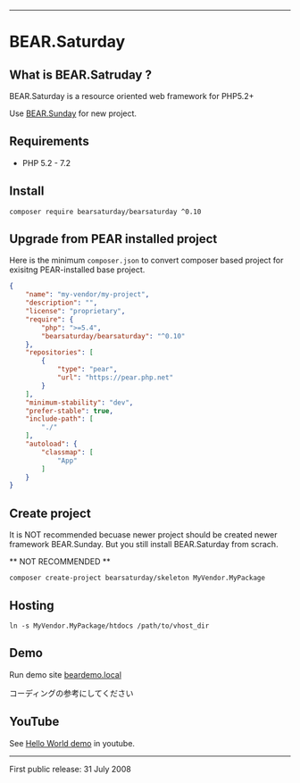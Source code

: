 
----

# BEAR.Saturday

## What is BEAR.Satruday ?

BEAR.Saturday is a resource oriented web framework for PHP5.2+

Use [BEAR.Sunday](http://bearsunday.github.io/) for new project.

Requirements
------------

 * PHP 5.2 - 7.2 

## Install


```
composer require bearsaturday/bearsaturday ^0.10
```

## Upgrade from PEAR installed project

Here is the minimum `composer.json` to convert composer based project for exisitng PEAR-installed base project.

```json
{
    "name": "my-vendor/my-project",
    "description": "",
    "license": "proprietary",
    "require": {
        "php": ">=5.4",
        "bearsaturday/bearsaturday": "^0.10"
    },
    "repositories": [
        {
            "type": "pear",
            "url": "https://pear.php.net"
        }
    ],
    "minimum-stability": "dev",
    "prefer-stable": true,
    "include-path": [
        "./"
    ],
    "autoload": {
        "classmap": [
            "App"
        ]
    }
}

```

Create project
--------------

It is NOT recommended becuase newer project should be created newer framework BEAR.Sunday. But you still install BEAR.Saturday from scrach.

** NOT RECOMMENDED **

```
composer create-project bearsaturday/skeleton MyVendor.MyPackage
```

Hosting
-------

```
ln -s MyVendor.MyPackage/htdocs /path/to/vhost_dir
```

Demo
----

Run demo site [beardemo.local](https://github.com/bearsaturday/beardemo.local)

コーディングの参考にしてください

YouTube
-------

See [Hello World demo][2] in youtube. 


[2]: http://www.youtube.com/watch?v=NKdiNdNbH0Y

---

First public release: 31 July 2008
